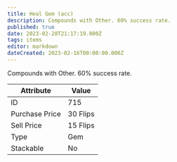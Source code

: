 ```yaml
---
title: Heal Gem (acc)
description: Compounds with Other. 60% success rate.
published: true
date: 2023-02-28T21:17:19.000Z
tags: items
editor: markdown
dateCreated: 2023-02-16T00:00:00.000Z
---
```


Compounds with Other. 60% success rate.

|Attribute|Value|
|-|-|
|ID|715|
|Purchase Price|30 Flips|
|Sell Price|15 Flips|
|Type|Gem|
|Stackable|No|

